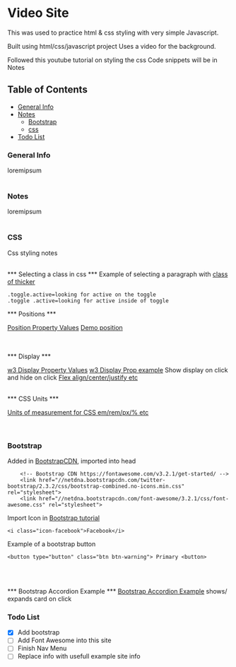 # Video Site 
This was used to practice html & css styling with very simple Javascript.

Built using html/css/javascript project
Uses a video for the background.

Followed this youtube tutorial on styling the css Code snippets will be in Notes

## Table of Contents
* [General Info](#General-info)
* [Notes](#Notes)
    * [Bootstrap](#Bootstrap)
    * [css](#css)
* [Todo List](#todo-list)

### General Info
loremipsum
<br><br>

### Notes
loremipsum
<br><br>


### CSS
Css styling notes
<br><br>

*** Selecting a class in css ***
Example of selecting a paragraph with [class of thicker ](https://www.w3schools.com/cssref/tryit.asp?filename=trycss_font-weight)
```
.toggle.active=looking for active on the toggle  
.toggle .active=looking for active inside of toggle 
```

*** Positions ***

[Position Property Values](https://www.w3schools.com/cssref/pr_class_position.asp)
[Demo position](https://developer.mozilla.org/en-US/docs/Web/CSS/position)
<br><br><br>

*** Display ***

[w3 Display Property Values](https://www.w3schools.com/cssref/pr_class_display.asp)
[w3 Display Prop example](https://www.w3schools.com/css/css_display_visibility.asp) Show display on click and hide on click
[Flex align/center/justify etc](https://css-tricks.com/snippets/css/a-guide-to-flexbox/)
<br><br>

*** CSS Units ***

[Units of measurement for CSS em/rem/px/% etc](https://www.w3schools.com/cssref/css_units.asp)
<br><br><br>


### Bootstrap
Added in [BootstrapCDN](https://fontawesome.com/v3.2.1/get-started/), imported into head
```
    <!-- Bootstrap CDN https://fontawesome.com/v3.2.1/get-started/ -->
    <link href="//netdna.bootstrapcdn.com/twitter-bootstrap/2.3.2/css/bootstrap-combined.no-icons.min.css" rel="stylesheet">
    <link href="//netdna.bootstrapcdn.com/font-awesome/3.2.1/css/font-awesome.css" rel="stylesheet">
```

Import Icon in [Bootstrap tutorial](https://fontawesome.com/v3.2.1/examples/)
```
<i class="icon-facebook">Facebook</i> 
```

Example of a bootstrap button
```
<button type="button" class="btn btn-warning"> Primary <button>
```
<br><br>

*** Bootstrap Accordion Example ***
[Bootstrap Accordion Example](https://mdbootstrap.com/snippets/jquery/mdbootstrap/888142#html-tab-view) shows/ expands card on click


### Todo List
- [x] Add bootstrap
- [ ] Add Font Awesome into this site
- [ ] Finish Nav Menu
- [ ] Replace info with usefull example site info
